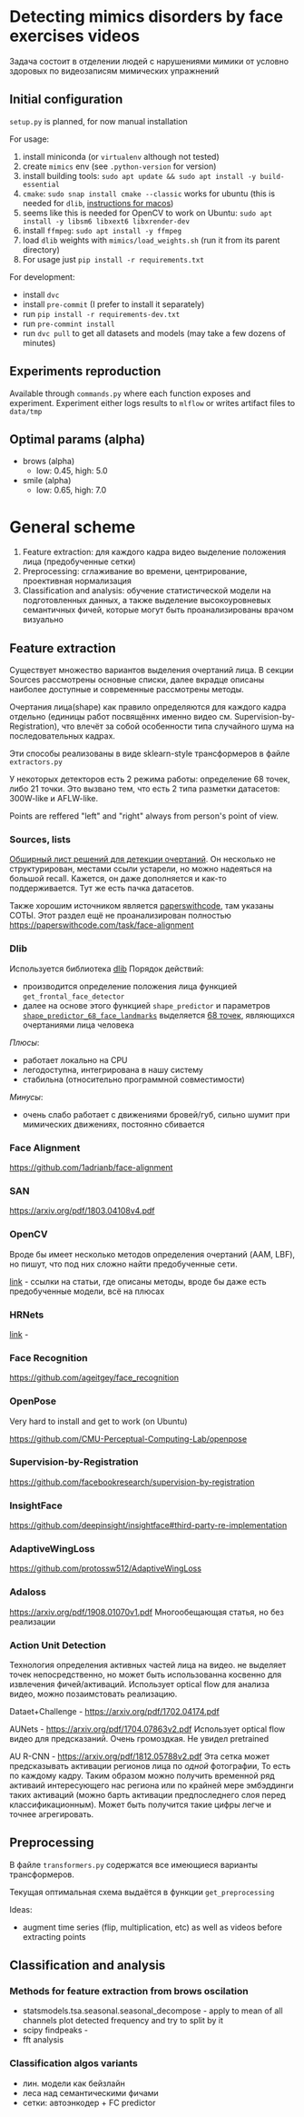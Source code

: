 # Detecting mimics disorders by face exercises videos

Задача состоит в отделении людей с нарушениями мимики от условно здоровых по видеозаписям
мимических упражнений

## Initial configuration

`setup.py` is planned, for now manual installation

For usage:

1. install miniconda (or `virtualenv` although not tested)
2. create `mimics` env (see `.python-version` for version)
3. install building tools: `sudo apt update && sudo apt install -y build-essential`
4. `cmake`: `sudo snap install cmake --classic` works for ubuntu (this is needed for
   `dlib`,
   [instructions for macos](https://stackoverflow.com/questions/54719496/installing-dlib-in-python-on-mac/63140828))
5. seems like this is needed for OpenCV to work on Ubuntu:
   `sudo apt install -y libsm6 libxext6 libxrender-dev`
6. install `ffmpeg`: `sudo apt install -y ffmpeg`
7. load `dlib` weights with `mimics/load_weights.sh` (run it from its parent directory)
8. For usage just `pip install -r requirements.txt`

For development:

- install `dvc`
- install `pre-commit` (I prefer to install it separately)
- run `pip install -r requirements-dev.txt`
- run `pre-commint install`
- run `dvc pull` to get all datasets and models (may take a few dozens of minutes)

## Experiments reproduction

Available through `commands.py` where each function exposes and experiment. Experiment
either logs results to `mlflow` or writes artifact files to `data/tmp`

## Optimal params (alpha)

- brows (alpha)
  - low: 0.45, high: 5.0
- smile (alpha)
  - low: 0.65, high: 7.0

# General scheme

1. Feature extraction: для каждого кадра видео выделение положения лица (предобученные
   сетки)
2. Preprocessing: сглаживание во времени, центрирование, проективная нормализация
3. Classification and analysis: обучение статистической модели на подготовленных данных, а
   также выделение высокоуровневых семантичных фичей, которые могут быть проанализированы
   врачом визуально

## Feature extraction

Существует множество вариантов выделения очертаний лица. В секции Sources рассмотрены
основные списки, далее вкрадце описаны наиболее доступные и современные рассмотрены
методы.

Очертания лица(shape) как правило определяются для каждого кадра отдельно (единицы работ
посвящённх именно видео см. Supervision-by-Registration), что влечёт за собой особенности
типа случайного шума на последовательных кадрах.

Эти способы реализованы в виде sklearn-style трансформеров в файле `extractors.py`

У некоторых детекторов есть 2 режима работы: определение 68 точек, либо 21 точки. Это
вызвано тем, что есть 2 типа разметки датасетов: 300W-like и AFLW-like.

Points are reffered "left" and "right" always from person's point of view.

### Sources, lists

[Обширный лист решений для детекции очертаний](https://github.com/mrgloom/Face-landmarks-detection-benchmark).
Он несколько не структурирован, местами ссыли устарели, но можно надеяться на большой
recall. Кажется, он даже дополняется и как-то поддерживается. Тут же есть пачка датасетов.

Также хорошим источником является
[paperswithcode](https://paperswithcode.com/task/facial-landmark-detection), там указаны
СОТЫ. Этот раздел ещё не проанализирован полностью
https://paperswithcode.com/task/face-alignment

### Dlib

Используется библиотека [dlib](https://github.com/davisking/dlib) Порядок действий:

- производится определение положения лица функцией `get_frontal_face_detector`
- далее на основе этого функцией `shape_predictor` и параметров
  [`shape_predictor_68_face_landmarks`](https://github.com/davisking/dlib-models)
  выделяется [68 точек](https://ibug.doc.ic.ac.uk/resources/facial-point-annotations/),
  являющихся очертаниями лица человека

_Плюсы_:

- работает локально на CPU
- легодоступна, интегрирована в нашу систему
- стабильна (относительно программной совместимости)

_Минусы_:

- очень слабо работает с движениями бровей/губ, сильно шумит при мимических движениях,
  постоянно сбивается

### Face Alignment

https://github.com/1adrianb/face-alignment

### SAN

https://arxiv.org/pdf/1803.04108v4.pdf

### OpenCV

Вроде бы имеет несколько методов определения очертаний (AAM, LBF), но пишут, что под них
сложно найти предобученные сети.

[link](https://github.com/kurnianggoro/GSOC2017) - ссылки на статьи, где описаны методы,
вроде бы даже есть предобученные модели, всё на плюсах

### HRNets

[link](https://github.com/HRNet/HRNet-Facial-Landmark-Detection) -

### Face Recognition

https://github.com/ageitgey/face_recognition

### OpenPose

Very hard to install and get to work (on Ubuntu)

https://github.com/CMU-Perceptual-Computing-Lab/openpose

### Supervision-by-Registration

https://github.com/facebookresearch/supervision-by-registration

### InsightFace

https://github.com/deepinsight/insightface#third-party-re-implementation

### AdaptiveWingLoss

https://github.com/protossw512/AdaptiveWingLoss

### Adaloss

https://arxiv.org/pdf/1908.01070v1.pdf Многообещающая статья, но без реализации

### Action Unit Detection

Технология определения активных частей лица на видео. не выделяет точек непосредственно,
но может быть использованна косвенно для извлечения фичей/активаций. Использует optical
flow для анализа видео, можно позаимстовать реализацию.

Dataet+Challenge - https://arxiv.org/pdf/1702.04174.pdf

AUNets - https://arxiv.org/pdf/1704.07863v2.pdf Использует optical flow видео для
предсказаний. Очень громоздкая. Не увидел pretrained

AU R-CNN - https://arxiv.org/pdf/1812.05788v2.pdf Эта сетка может предсказывать активации
регионов лица по _одной_ фотографии, То есть по каждому кадру. Таким образом можно
получить временной ряд активаий интересующего нас региона или по крайней мере эмбэддинги
таких активаций (можно барть активации предпоследнего слоя перед классификационным). Может
быть получится такие цифры легче и точнее агрегировать.

## Preprocessing

В файле `transformers.py` содержатся все имеющиеся варианты трансформеров.

Текущая оптимальная схема выдаётся в функции `get_preprocessing`

Ideas:

- augment time series (flip, multiplication, etc) as well as videos before extracting
  points

## Classification and analysis

### Methods for feature extraction from brows oscilation

- statsmodels.tsa.seasonal.seasonal_decompose - apply to mean of all channels plot
  detected frequency and try to split by it
- scipy findpeaks -
- fft analysis

### Classification algos variants

- лин. модели как бейзлайн
- леса над семантическими фичами
- сетки: автоэнкодер + FC predictor
